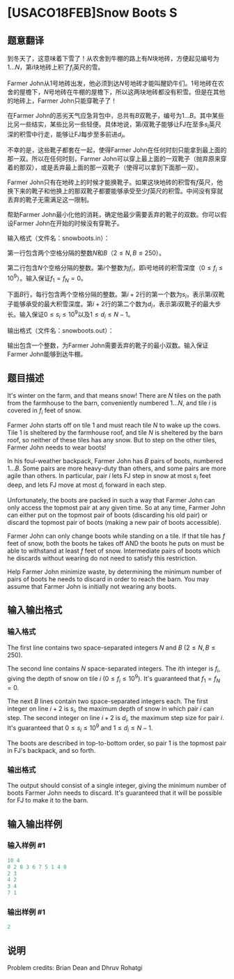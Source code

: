 # [USACO18FEB]Snow Boots S

## 题意翻译

到冬天了，这意味着下雪了！从农舍到牛棚的路上有$N$块地砖，方便起见编号为$1 \dots N$，第$i$块地砖上积了$f_i$英尺的雪。

Farmer John从$1$号地砖出发，他必须到达$N$号地砖才能叫醒奶牛们。$1$号地砖在农舍的屋檐下，$N$号地砖在牛棚的屋檐下，所以这两块地砖都没有积雪。但是在其他的地砖上，Farmer John只能穿靴子了！

在Farmer John的恶劣天气应急背包中，总共有$B$双靴子，编号为$1 \dots B$。其中某些比另一些结实，某些比另一些轻便。具体地说，第$i$双靴子能够让FJ在至多$s_i$英尺深的积雪中行走，能够让FJ每步至多前进$d_i$。

不幸的是，这些靴子都套在一起，使得Farmer John在任何时刻只能拿到最上面的那一双。所以在任何时刻，Farmer John可以穿上最上面的一双靴子（抛弃原来穿着的那双），或是丢弃最上面的那一双靴子（使得可以拿到下面那一双）。

Farmer John只有在地砖上的时候才能换靴子。如果这块地砖的积雪有$f$英尺，他换下来的靴子和他换上的那双靴子都要能够承受至少$f$英尺的积雪。中间没有穿就丢弃的靴子无需满足这一限制。

帮助Farmer John最小化他的消耗，确定他最少需要丢弃的靴子的双数。你可以假设Farmer John在开始的时候没有穿靴子。

输入格式（文件名：snowboots.in）：

第一行包含两个空格分隔的整数$N$和$B$（$2 \leq N,B \leq 250$）。

第二行包含$N$个空格分隔的整数。第$i$个整数为$f_i$，即$i$号地砖的积雪深度（$0 \leq f_i \leq 10^9$）。输入保证$f_1 = f_N = 0$。

下面$B$行，每行包含两个空格分隔的整数。第$i+2$行的第一个数为$s_i$，表示第$i$双靴子能够承受的最大积雪深度。第$i+2$行的第二个数为$d_i$，表示第$i$双靴子的最大步长。输入保证$0 \leq s_i \leq 10^9$以及$1 \leq d_i \leq N-1$。

输出格式（文件名：snowboots.out）：

输出包含一个整数，为Farmer John需要丢弃的靴子的最小双数。输入保证Farmer John能够到达牛棚。

## 题目描述

It's winter on the farm, and that means snow! There are $N$ tiles on the path from the farmhouse to the barn, conveniently numbered $1 \dots N$, and tile $i$ is covered in $f_i$ feet of snow.

Farmer John starts off on tile $1$ and must reach tile $N$ to wake up the cows. Tile $1$ is sheltered by the farmhouse roof, and tile $N$ is sheltered by the barn roof, so neither of these tiles has any snow. But to step on the other tiles, Farmer John needs to wear boots!

In his foul-weather backpack, Farmer John has $B$ pairs of boots, numbered $1 \dots B$. Some pairs are more heavy-duty than others, and some pairs are more agile than others. In particular, pair $i$ lets FJ step in snow at most $s_i$ feet deep, and lets FJ move at most $d_i$ forward in each step.

Unfortunately, the boots are packed in such a way that Farmer John can only access the topmost pair at any given time. So at any time, Farmer John can either put on the topmost pair of boots (discarding his old pair) or discard the topmost pair of boots (making a new pair of boots accessible).

Farmer John can only change boots while standing on a tile. If that tile has $f$ feet of snow, both the boots he takes off AND the boots he puts on must be able to withstand at least $f$ feet of snow. Intermediate pairs of boots which he discards without wearing do not need to satisfy this restriction.

Help Farmer John minimize waste, by determining the minimum number of pairs of boots he needs to discard in order to reach the barn. You may assume that Farmer John is initially not wearing any boots.

## 输入输出格式

### 输入格式

The first line contains two space-separated integers $N$ and $B$ ($2 \leq N,B \leq 250$).

The second line contains $N$ space-separated integers. The $i$th integer is $f_i$, giving the depth of snow on tile $i$ ($0 \leq f_i \leq 10^9$). It's guaranteed that $f_1 = f_N = 0$.

The next $B$ lines contain two space-separated integers each. The first integer on line $i+2$ is $s_i$, the maximum depth of snow in which pair $i$ can step. The second integer on line $i+2$ is $d_i$, the maximum step size for pair $i$. It's guaranteed that $0 \leq s_i \leq 10^9$ and $1 \leq d_i \leq N-1$.

The boots are described in top-to-bottom order, so pair $1$ is the topmost pair in FJ's backpack, and so forth.

### 输出格式

The output should consist of a single integer, giving the minimum number of boots Farmer John needs to discard. It's guaranteed that it will be possible for FJ to make it to the barn.

## 输入输出样例

### 输入样例 #1

```cpp
10 4
0 2 8 3 6 7 5 1 4 0
2 3
4 2
3 4
7 1
```


### 输出样例 #1

```cpp
2

```
## 说明

Problem credits: Brian Dean and Dhruv Rohatgi

